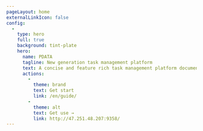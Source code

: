 ```yaml
---
pageLayout: home
externalLinkIcon: false
config:
  -
    type: hero
    full: true
    background: tint-plate
    hero:
      name: PDATA
      tagline: New generation task management platform
      text: A concise and feature rich task management platform document
      actions:
        -
          theme: brand
          text: Get start
          link: /en/guide/
        -
          theme: alt
          text: Get use →
          link: http://47.251.48.207:9358/
---
```

